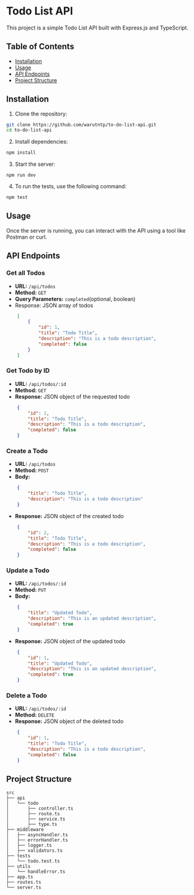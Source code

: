 # Todo List API

This project is a simple Todo List API built with Express.js and TypeScript.

## Table of Contents
- [Installation](#installation)
- [Usage](#usage)
- [API Endpoints](#api-endpoints)
- [Project Structure](#project-structure)

## Installation

1. Clone the repository:
```bash
git clone https://github.com/warutntp/to-do-list-api.git
cd to-do-list-api
```

2. Install dependencies:
```bash
npm install
```

3. Start the server:
```
npm run dev
```

4. To run the tests, use the following command:
```bash
npm test
```

## Usage
Once the server is running, you can interact with the API using a tool like Postman or curl.

## API Endpoints
### Get all Todos
- **URL:** `/api/todos`
- **Method:** `GET`
- **Query Parameters:** `completed`(optional, boolean)
- Response: JSON array of todos

```json
    [
        {
            "id": 1,
            "title": "Todo Title",
            "description": "This is a todo description",
            "completed": false
        }
    ]
```

### Get Todo by ID
- **URL:** `/api/todos/:id`
- **Method:** `GET`
- **Response:** JSON object of the requested todo
```json
    {
        "id": 1,
        "title": "Todo Title",
        "description": "This is a todo description",
        "completed": false
    }
```

### Create a Todo
- **URL:** `/api/todos`
- **Method:** `POST`
- **Body:**
```json
    {
        "title": "Todo Title",
        "description": "This is a todo description"
    }
```
- **Response:** JSON object of the created todo
```json
    {
        "id": 2,
        "title": "Todo Title",
        "description": "This is a todo description",
        "completed": false
    }
```

### Update a Todo
- **URL:** `/api/todos/:id`
- **Method:** `PUT`
- **Body:**
```json
    {
        "title": "Updated Todo",
        "description": "This is an updated description",
        "completed": true
    }
```
- **Response:** JSON object of the updated todo
```json
    {
        "id": 1,
        "title": "Updated Todo",
        "description": "This is an updated description",
        "completed": true
    }
```
### Delete a Todo
- **URL:** `/api/todos/:id`
- **Method:** `DELETE`
- **Response:** JSON object of the deleted todo
```json
    {
        "id": 1,
        "title": "Todo Title",
        "description": "This is a todo description",
        "completed": false
    }
```

## Project Structure
```
src
├── api
│   └── todo
│       ├── controller.ts
│       ├── route.ts
│       ├── service.ts
│       ├── type.ts
├── middleware
│   ├── asyncHandler.ts
│   ├── errorHandler.ts
│   ├── logger.ts
│   ├── validators.ts
├── tests
│   └── todo.test.ts
├── utils
│   └── handleError.ts
├── app.ts
├── routes.ts
└── server.ts
```